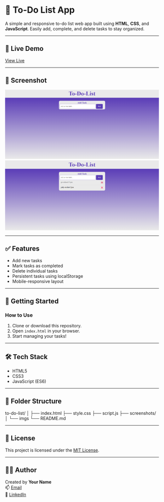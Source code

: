 # 📝 To-Do List App

A simple and responsive to-do list web app built using **HTML**, **CSS**, and **JavaScript**. Easily add, complete, and delete tasks to stay organized.

---

## 🔗 Live Demo

[View Live](https://github.com/builtbyusman/to-do-list)

---

## 📸 Screenshot

![Home page](./screenshots/home.png)
![add tasks page](./screenshots/add.png)

---

## ✅ Features

- Add new tasks
- Mark tasks as completed
- Delete individual tasks
- Persistent tasks using localStorage
- Mobile-responsive layout

---

## 🚀 Getting Started

### How to Use

1. Clone or download this repository.
2. Open `index.html` in your browser.
3. Start managing your tasks!

---

## 🛠 Tech Stack

- HTML5
- CSS3
- JavaScript (ES6)
---

## 📁 Folder Structure

to-do-list/
│
├── index.html
├── style.css
├── script.js
├── screenshots/
│ └── imgs
└── README.md


---

## 📄 License

This project is licensed under the [MIT License](LICENSE).

---

## 👨‍💻 Author

Created by **Your Name**  
📫 [Email](mailto:developerusman23@gmail.com)  
💼 [LinkedIn](https://www.linkedin.com/in/muhammad-usman-862693367/)

